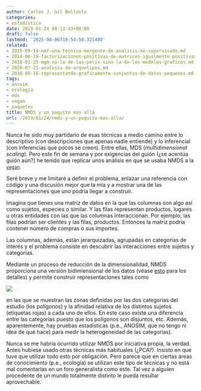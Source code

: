 ```yaml
---
author: Carlos J. Gil Bellosta
categories:
- estadística
date: 2019-01-24 08:13:43+00:00
draft: false
lastmod: '2025-04-06T18:54:58.321480'
related:
- 2015-09-14-nmf-una-tecnica-mergente-de-analisis-no-supervisado.md
- 2014-06-19-factorizaciones-positivas-de-matrices-igualmente-positivas.md
- 2018-01-25-mgm-no-la-de-las-pelis-sino-la-de-los-modelos-graficos.md
- 2020-07-21-analisis-de-arquetipos.md
- 2010-09-16-representando-graficamente-conjuntos-de-datos-pequenos.md
tags:
- anosim
- ecología
- mds
- vegan
- paquetes
title: NMDS y un poquito más allá
url: /2019/01/24/nmds-y-un-poquito-mas-alla/
---
```


Nunca he sido muy partidario de esas técnicas a medio camino entre lo descriptivo (con descripciones que apenas nadie entiende) y lo inferencial (con inferencias que pocos se creen). Entre ellas, MDS (_multidimensional scaling_). Pero este fin de semana y por exigencias del guión (¿se acentúa guión aún?) he tenido que replicar unos análisis en que se usaba NMDS a la [`vegan`](https://CRAN.R-project.org/package=vegan).

Seré breve y me limitaré a definir el problema, enlazar una referencia con código y una discusión mejor que la mía y a mostrar una de las representaciones que uno podría llegar a construir.

Imagina que tienes una matriz de datos en la que las columnas son algo así como sujetos, especies o similar. Y las filas representan productos, lugares u otras entidades con las que las columnas interaccionan.  Por ejemplo, las filas podrían ser clientes y las filas, productos. Entonces la matriz podría contener número de compras o sus importes.

Las columnas, además, están jerarquizadas, agrupadas en categorías de interés y el problema consiste en descubrir las interacciones entre sujetos y categorías.

Mediante un proceso de reducción de la dimensionalidad, NMDS proporciona una versión bidimiensional de los datos (véase [esto](https://jonlefcheck.net/2012/10/24/nmds-tutorial-in-r/) para los detalles) y permite construir representaciones tales como

![](/wp-uploads/2019/01/nmdsconvex.png#center)

en las que se muestran las zonas definidas por las dos categorías del estudio (los polígonos) y la afinidad relativa de los distintos sujetos (etiquetas rojas) a cada uno de ellos. En este caso existe una diferencia entre las categorías puesto que los polígonos son disjuntos, etc. Además, aparentemente, hay pruebas estadísticas (p.e., ANOSIM, que no tengo ni idea de qué hace) para medir la heterogeneidad de las categorías).

Nunca se me habría ocurrido utilizar NMDS por iniciativa propia, la verdad.   Antes hubiese usado otras técnicas más habituales (¿PCA?). Insisto en que tuve que utilizar todo esto por obligación. Pero parece que en ciertas áreas de conocimiento (p.e., ecología) se utilizan este tipo de técnicas y no está mal comentarlas en un foro generalista como este. Tal vez a alguien procedente de un mundo totalmente distinto le pueda resultar aprovechable.